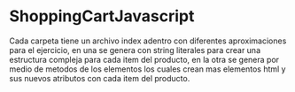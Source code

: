 # ShoppingCartJavascript

Cada carpeta tiene un archivo index adentro 
con diferentes aproximaciones para el ejercicio, en una se genera con string literales para crear una estructura compleja para cada item del producto, en la otra se genera por medio de metodos de los elementos los cuales crean mas  elementos html y sus nuevos atributos con cada item del producto.   